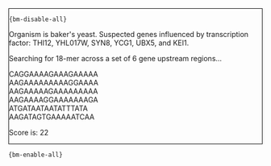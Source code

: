 <div style="border:1px solid black;">

`{bm-disable-all}`

Organism is baker's yeast. Suspected genes influenced by transcription factor: THI12, YHL017W, SYN8, YCG1, UBX5, and KEI1.

Searching for 18-mer across a set of 6 gene upstream regions...

CAGGAAAAGAAAGAAAAA<br>AAGAAAAAAAAAGGAAAA<br>AAGAAAAAGAAAAAAAAA<br>AAGAAAAGGAAAAAAAGA<br>ATGATAATAATATTTATA<br>AAGATAGTGAAAAATCAA

Score is: 22

</div>

`{bm-enable-all}`

